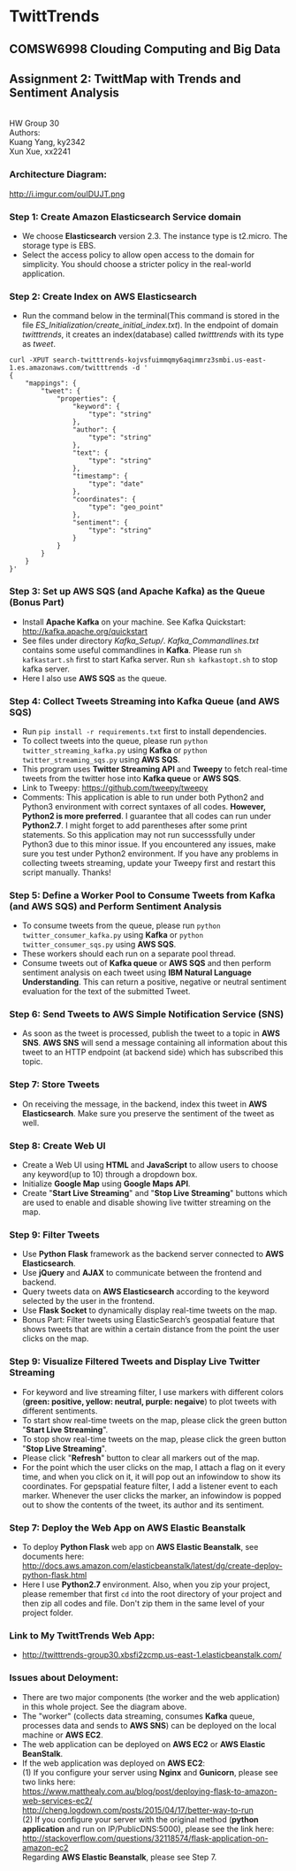 # TwittTrends
## COMSW6998 Clouding Computing and Big Data
## Assignment 2: TwittMap with Trends and Sentiment Analysis
<br>HW Group 30 <br>
Authors: <br>
Kuang Yang, ky2342 <br>
Xun Xue, xx2241

### Architecture Diagram:
http://i.imgur.com/ouIDUJT.png

### Step 1: Create Amazon Elasticsearch Service domain
* We choose **Elasticsearch** version 2.3. The instance type is t2.micro. The storage type is EBS.
* Select the access policy to allow open access to the domain for simplicity. You should choose a stricter policy in the real-world application.

### Step 2: Create Index on AWS Elasticsearch
* Run the command below in the terminal(This command is stored in the file *ES_Initialization/create_initial_index.txt*). In the endpoint of domain *twitttrends*, it creates an index(database) called *twitttrends* with its type as *tweet*.
```
curl -XPUT search-twitttrends-kojvsfuimmqmy6aqimmrz3smbi.us-east-1.es.amazonaws.com/twitttrends -d '
{
    "mappings": {
        "tweet": {
            "properties": {
                "keyword": {
                    "type": "string"
                },
                "author": {
                    "type": "string"
                },
                "text": {
                    "type": "string"
                },
                "timestamp": {
                    "type": "date"
                },
                "coordinates": {
                    "type": "geo_point"
                },
                "sentiment": {
                    "type": "string"
                }
            }
        }
    }
}'
```

### Step 3: Set up AWS SQS (and Apache Kafka) as the Queue (Bonus Part)
* Install **Apache Kafka** on your machine. See Kafka Quickstart: http://kafka.apache.org/quickstart
* See files under directory *Kafka_Setup/*. *Kafka_Commandlines.txt* contains some useful commandlines in **Kafka**. Please run `sh kafkastart.sh` first to start Kafka server. Run `sh kafkastopt.sh` to stop kafka server.
* Here I also use **AWS SQS** as the queue.

### Step 4: Collect Tweets Streaming into Kafka Queue (and AWS SQS)
* Run `pip install -r requirements.txt` first to install dependencies.
* To collect tweets into the queue, please run `python twitter_streaming_kafka.py` using **Kafka** or `python twitter_streaming_sqs.py` using **AWS SQS**.
* This program uses **Twitter Streaming API** and **Tweepy** to fetch real-time tweets from the twitter hose into **Kafka queue** or **AWS SQS**.
* Link to Tweepy: https://github.com/tweepy/tweepy
* Comments: This application is able to run under both Python2 and Python3 environment with correct syntaxes of all codes. **However, Python2 is more preferred**. I guarantee that all codes can run under **Python2.7**. I might forget to add parentheses after some print statements. So this application may not run successsfully under Python3 due to this minor issue. If you encountered any issues, make sure you test under Python2 environment. If you have any problems in collecting tweets streaming, update your Tweepy first and restart this script manually. Thanks!

### Step 5: Define a Worker Pool to Consume Tweets from Kafka (and AWS SQS) and Perform Sentiment Analysis
* To consume tweets from the queue, please run `python twitter_consumer_kafka.py` using **Kafka** or `python twitter_consumer_sqs.py` using **AWS SQS**.
* These workers should each run on a separate pool thread.
* Consume tweets out of **Kafka queue** or **AWS SQS** and then perform sentiment analysis on each tweet using **IBM Natural Language Understanding**. This can return a positive, negative or neutral sentiment evaluation for the text of the submitted Tweet.

### Step 6: Send Tweets to AWS Simple Notification Service (SNS)
* As soon as the tweet is processed, publish the tweet to a topic in **AWS SNS**. **AWS SNS** will send a message containing all information about this tweet to an HTTP endpoint (at backend side) which has subscribed this topic.

### Step 7: Store Tweets
* On receiving the message, in the backend, index this tweet in **AWS Elasticsearch**. Make sure you preserve the sentiment of the tweet as well.

### Step 8: Create Web UI
* Create a Web UI using **HTML** and **JavaScript** to allow users to choose any keyword(up to 10) through a dropdown box.
* Initialize **Google Map** using **Google Maps API**.
* Create "**Start Live Streaming**" and "**Stop Live Streaming**" buttons which are used to enable and disable showing live twitter streaming on the map.

### Step 9: Filter Tweets
* Use **Python** **Flask** framework as the backend server connected to **AWS Elasticsearch**.
* Use **jQuery** and **AJAX** to communicate between the frontend and backend.
* Query tweets data on **AWS Elasticsearch** according to the keyword selected by the user in the frontend.
* Use **Flask Socket** to dynamically display real-time tweets on the map.
* Bonus Part: Filter tweets using ElasticSearch’s geospatial feature that shows tweets that are within a certain distance from the point the user clicks on the map.

### Step 9: Visualize Filtered Tweets and Display Live Twitter Streaming
* For keyword and live streaming filter, I use markers with different colors (**green: positive, yellow: neutral, purple: negaive**) to plot tweets with different sentiments.
* To start show real-time tweets on the map, please click the green button "**Start Live Streaming**".
* To stop show real-time tweets on the map, please click the green button "**Stop Live Streaming**".
* Please click "**Refresh**" button to clear all markers out of the map.
* For the point which the user clicks on the map, I attach a flag on it every time, and when you click on it, it will pop out an infowindow to show its coordinates. For gepspatial feature filter, I add a listener event to each marker. Whenever the user clicks the marker, an infowindow is popped out to show the contents of the tweet, its author and its sentiment.

### Step 7: Deploy the Web App on AWS Elastic Beanstalk
* To deploy **Python Flask** web app on **AWS Elastic Beanstalk**, see documents here: http://docs.aws.amazon.com/elasticbeanstalk/latest/dg/create-deploy-python-flask.html
* Here I use **Python2.7** environment. Also, when you zip your project, please remember that first `cd` into the root directory of your project and then zip all codes and file. Don't zip them in the same level of your project folder.

### Link to My TwittTrends Web App:
* http://twitttrends-group30.xbsfi2zcmp.us-east-1.elasticbeanstalk.com/

### Issues about Deloyment:
* There are two major components (the worker and the web application) in this whole project. See the diagram above.
* The "worker" (collects data streaming, consumes **Kafka** queue, processes data and sends to **AWS SNS**) can be deployed on the local machine or **AWS EC2**.
* The web application can be deployed on **AWS EC2** or **AWS Elastic BeanStalk**.
* If the web application was deployed on **AWS EC2**: <br>
  (1) If you configure your server using **Nginx** and **Gunicorn**, please see two links here: <br>
  https://www.matthealy.com.au/blog/post/deploying-flask-to-amazon-web-services-ec2/ <br>
  http://cheng.logdown.com/posts/2015/04/17/better-way-to-run <br>
  (2) If you configure your server with the original method (**python application** and run on IP/PublicDNS:5000), please see the link here: <br>
  http://stackoverflow.com/questions/32118574/flask-application-on-amazon-ec2 <br>
  Regarding **AWS Elastic Beanstalk**, please see Step 7.
